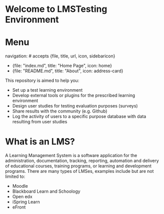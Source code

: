 # Welcome to LMSTesting Environment
# Menu

navigation:                # accepts {file, title, url, icon, sidebaricon}
  - {file: "index.md", title: "Home Page", icon: home}
  - {file: "README.md", title: "About", icon: address-card}
  
This repository is aimed to help you:
- Set up a test learning environment
- Develop external tools or plugins for the prescribed learning environment
- Design user studies for testing evaluation purposes (surveys)
- Share results with the community (e.g. Github)
- Log the activity of users to a specific purpose database with data resulting from user studies

# What is an LMS?
A Learning Management System is a software application for the administration, documentation, tracking, reporting, automation and delivery of educational courses, training programs, or learning and development programs.
There are many types of LMSes, examples include but are not limited to:
- Moodle
- Blackboard Learn and Schoology
- Open edx
- iSpring Learn
- eFront
